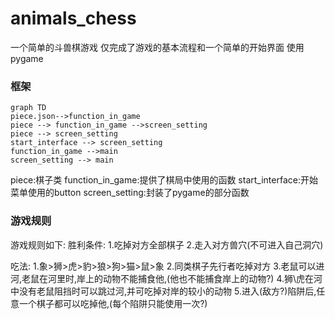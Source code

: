 # animals_chess

一个简单的斗兽棋游戏
仅完成了游戏的基本流程和一个简单的开始界面
使用pygame

### 框架


```mermaid
graph TD
piece.json-->function_in_game
piece --> function_in_game -->screen_setting
piece --> screen_setting
start_interface --> screen_setting
function_in_game -->main
screen_setting --> main

```

piece:棋子类
function_in_game:提供了棋局中使用的函数
start_interface:开始菜单使用的button
screen_setting:封装了pygame的部分函数


### 游戏规则
游戏规则如下:
胜利条件: 
    1.吃掉对方全部棋子
    2.走入对方兽穴(不可进入自己洞穴)

吃法: 
1.象>狮>虎>豹>狼>狗>猫>鼠>象
2.同类棋子先行者吃掉对方
3.老鼠可以进河,老鼠在河里时,岸上的动物不能捕食他,(他也不能捕食岸上的动物?)
4.狮\虎在河中没有老鼠阻挡时可以跳过河,并可吃掉对岸的较小的动物
5.进入(敌方?)陷阱后,任意一个棋子都可以吃掉他,(每个陷阱只能使用一次?)


